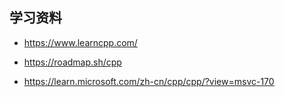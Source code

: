 ## 学习资料

- https://www.learncpp.com/

- https://roadmap.sh/cpp
- https://learn.microsoft.com/zh-cn/cpp/cpp/?view=msvc-170

